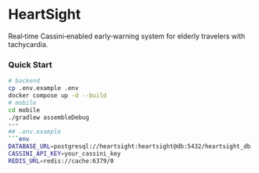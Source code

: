 # HeartSight
Real‑time Cassini‑enabled early‑warning system for elderly travelers with tachycardia.

### Quick Start
```bash
# backend
cp .env.example .env
docker compose up -d --build
# mobile
cd mobile
./gradlew assembleDebug
---
## .env.example
```env
DATABASE_URL=postgresql://heartsight:heartsight@db:5432/heartsight_db
CASSINI_API_KEY=your_cassini_key
REDIS_URL=redis://cache:6379/0

